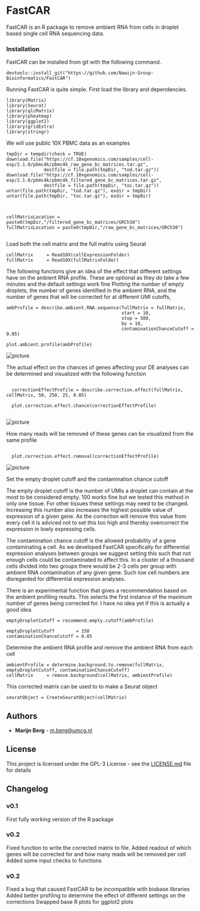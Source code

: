 # FastCAR

FastCAR is an R package to remove ambient RNA from cells in droplet based single cell RNA sequencing data.


### Installation

FastCAR can be installed from git with the following command.

```
devtools::install_git("https://github.com/Nawijn-Group-Bioinformatics/FastCAR")
```

Running FastCAR is quite simple.
First load the library and dependencies.

```
library(Matrix)
library(Seurat)
library(qlcMatrix)
library(pheatmap)
library(ggplot2)
library(gridExtra)
library(stringr)
```

We will use public 10X PBMC data as an examples

```
tmpDir = tempdir(check = TRUE)
download.file("https://cf.10xgenomics.com/samples/cell-exp/2.1.0/pbmc4k/pbmc4k_raw_gene_bc_matrices.tar.gz", 
              destfile = file.path(tmpDir, "tod.tar.gz"))
download.file("https://cf.10xgenomics.com/samples/cell-exp/2.1.0/pbmc4k/pbmc4k_filtered_gene_bc_matrices.tar.gz", 
              destfile = file.path(tmpDir, "toc.tar.gz"))
untar(file.path(tmpDir, "tod.tar.gz"), exdir = tmpDir)
untar(file.path(tmpDir, "toc.tar.gz"), exdir = tmpDir)



cellMatrixLocation = paste0(tmpDir,"/filtered_gene_bc_matrices/GRCh38")
fullMatrixLocation = paste0(tmpDir,"/raw_gene_bc_matrices/GRCh38")


```

Load both the cell matrix and the full matrix using Seurat 

```
cellMatrix     = Read10X(cellExpressionFolder)
fullMatrix     = Read10X(fullMatrixFolder)
```
The following functions give an idea of the effect that different settings have on the ambient RNA profile. 
These are optional as they do take a few minutes and the default settings work fine
Plotting the number of empty droplets, the number of genes identified in the ambient RNA, and the number of genes that will be corrected for at different UMI cutoffs,

```
ambProfile = describe.ambient.RNA.sequence(fullMatrix = fullMatrix, 
                                           start = 10, 
                                           stop = 500, 
                                           by = 10, 
                                           contaminationChanceCutoff = 0.05)
                                           
plot.ambient.profile(ambProfile)
``` 
![picture](Images/example_profile_2.png)


The actual effect on the chances of genes affecting your DE analyses can be determined and visualized with the following function

``` 
  
  correctionEffectProfile = describe.correction.effect(fullMatrix, cellMatrix, 50, 250, 25, 0.05)
  
  plot.correction.effect.chance(correctionEffectProfile)
  
```

![picture](Images/DE_chance.png)




How many reads will be removed of these genes can be visualized from the same profile
```

  plot.correction.effect.removal(correctionEffectProfile)

``` 

![picture](Images/Counts_removed.png)


Set the empty droplet cutoff and the contamination chance cutoff

The empty droplet cutoff is the number of UMIs a droplet can contain at the most to be considered empty.
100 works fine but we tested this method in only one tissue. For other tissues these settings may need to be changed.
Increasing this number also increases the highest possible value of expression of a given gene.
As the correction will remove this value from every cell it is adviced not to set this too high and thereby overcorrect the expression in lowly expressing cells.

The contamination chance cutoff is the allowed probability of a gene contaminating a cell. 
As we developed FastCAR specifically for differential expression analyses between groups we suggest setting this such that not enough cells could be contaminated to affect this.
In a cluster of a thousand cells divided into two groups there would be 2-3 cells per group with ambient RNA contamination of any given gene.
Such low cell numbers are disregarded for differential expression analyses.

There is an experimental function that gives a recommendation based on the ambient profiling results.
This selects the first instance of the maximum number of genes being corrected for.
I have no idea yet if this is actually a good idea.

```
emptyDropletCutoff = recommend.empty.cutoff(ambProfile)
```


```
emptyDropletCutoff        = 150 
contaminationChanceCutoff = 0.05
```

Determine the ambient RNA profile and remove the ambient RNA from each cell
```
ambientProfile = determine.background.to.remove(fullMatrix, emptyDropletCutoff, contaminationChanceCutoff)
cellMatrix     = remove.background(cellMatrix, ambientProfile)
```

This corrected matrix can be used to to make a Seurat object

```
seuratObject = CreateSeuratObject(cellMatrix) 
```


## Authors

* **Marijn Berg** - m.berg@umcg.nl

## License

This project is licensed under the GPL-3 License - see the [LICENSE.md](LICENSE.md) file for details

## Changelog

### v0.1
First fully working version of the R package

### v0.2
Fixed function to write the corrected matrix to file.
Added readout of which genes will be corrected for and how many reads will be removed per cell
Added some input checks to functions

### v0.2
Fixed a bug that caused FastCAR to be incompatible with biobase libraries
Added better profiling to determine the effect of different settings on the corrections
Swapped base R plots for ggplot2 plots



